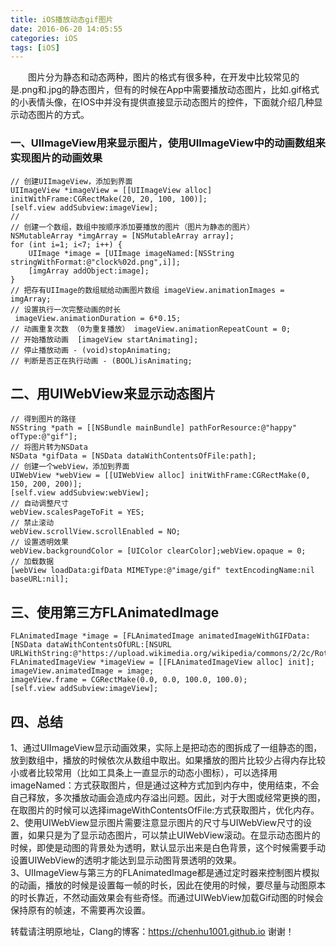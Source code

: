 ```yaml
---
title: iOS播放动态gif图片
date: 2016-06-20 14:05:55
categories: iOS
tags: [iOS]
---
```

&emsp;&emsp;图片分为静态和动态两种，图片的格式有很多种，在开发中比较常见的是.png和.jpg的静态图片，但有的时候在App中需要播放动态图片，比如.gif格式的小表情头像，在IOS中并没有提供直接显示动态图片的控件，下面就介绍几种显示动态图片的方式。
<!--more-->
### 一、UIImageView用来显示图片，使用UIImageView中的动画数组来实现图片的动画效果

``` 
// 创建UIImageView，添加到界面 
UIImageView *imageView = [[UIImageView alloc] initWithFrame:CGRectMake(20, 20, 100, 100)];
[self.view addSubview:imageView]; 
//
// 创建一个数组，数组中按顺序添加要播放的图片（图片为静态的图片） 
NSMutableArray *imgArray = [NSMutableArray array]; 
for (int i=1; i<7; i++) { 
    UIImage *image = [UIImage imageNamed:[NSString stringWithFormat:@"clock%02d.png",i]]; 
    [imgArray addObject:image]; 
} 
// 把存有UIImage的数组赋给动画图片数组 imageView.animationImages = imgArray; 
// 设置执行一次完整动画的时长
 imageView.animationDuration = 6*0.15; 
// 动画重复次数 （0为重复播放） imageView.animationRepeatCount = 0; 
// 开始播放动画  [imageView startAnimating]; 
// 停止播放动画 - (void)stopAnimating; 
// 判断是否正在执行动画 - (BOOL)isAnimating;
```

## 二、用UIWebView来显示动态图片

``` 
// 得到图片的路径 
NSString *path = [[NSBundle mainBundle] pathForResource:@"happy" ofType:@"gif"]; 
// 将图片转为NSData 
NSData *gifData = [NSData dataWithContentsOfFile:path]; 
// 创建一个webView，添加到界面 
UIWebView *webView = [[UIWebView alloc] initWithFrame:CGRectMake(0, 150, 200, 200)]; 
[self.view addSubview:webView]; 
// 自动调整尺寸 
webView.scalesPageToFit = YES;
// 禁止滚动
webView.scrollView.scrollEnabled = NO; 
// 设置透明效果 
webView.backgroundColor = [UIColor clearColor];webView.opaque = 0; 
// 加载数据 
[webView loadData:gifData MIMEType:@"image/gif" textEncodingName:nil baseURL:nil];
```

## 三、使用第三方FLAnimatedImage

```
FLAnimatedImage *image = [FLAnimatedImage animatedImageWithGIFData:[NSData dataWithContentsOfURL:[NSURL URLWithString:@"https://upload.wikimedia.org/wikipedia/commons/2/2c/Rotating_earth_%28large%29.gif"]]];
FLAnimatedImageView *imageView = [[FLAnimatedImageView alloc] init];
imageView.animatedImage = image;
imageView.frame = CGRectMake(0.0, 0.0, 100.0, 100.0);
[self.view addSubview:imageView];
```

## 四、总结
1、通过UIImageView显示动画效果，实际上是把动态的图拆成了一组静态的图，放到数组中，播放的时候依次从数组中取出。如果播放的图片比较少占得内存比较小或者比较常用（比如工具条上一直显示的动态小图标），可以选择用imageNamed：方式获取图片，但是通过这种方式加到内存中，使用结束，不会自己释放，多次播放动画会造成内存溢出问题。因此，对于大图或经常更换的图，在取图片的时候可以选择imageWithContentsOfFile:方式获取图片，优化内存。  
2、使用UIWebView显示图片需要注意显示图片的尺寸与UIWebView尺寸的设置，如果只是为了显示动态图片，可以禁止UIWebView滚动。在显示动态图片的时候，即使是动图的背景处为透明，默认显示出来是白色背景，这个时候需要手动设置UIWebView的透明才能达到显示动图背景透明的效果。  
3、UIImageView与第三方的FLAnimatedImage都是通过定时器来控制图片模拟的动画，播放的时候是设置每一帧的时长，因此在使用的时候，要尽量与动图原本的时长靠近，不然动画效果会有些奇怪。而通过UIWebView加载Gif动图的时候会保持原有的帧速，不需要再次设置。

转载请注明原地址，Clang的博客：https://chenhu1001.github.io 谢谢！